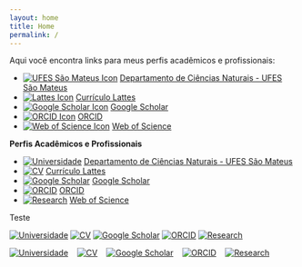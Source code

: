 ```yaml
---
layout: home
title: Home
permalink: /
---
```


Aqui você encontra links para meus perfis acadêmicos e profissionais:

* [![UFES São Mateus Icon](https://img.icons8.com/color/16/000000/university.png)](https://cienciasnaturais.saomateus.ufes.br/) [Departamento de Ciências Naturais - UFES São Mateus](https://cienciasnaturais.saomateus.ufes.br/)
*   [![Lattes Icon](https://img.icons8.com/color/16/000000/curriculum.png)](http://lattes.cnpq.br/6095468454824366) [Currículo Lattes](http://lattes.cnpq.br/6095468454824366)
*   [![Google Scholar Icon](https://img.icons8.com/color/16/000000/google-scholar.png)](https://scholar.google.com/citations?user=l7q4XwQAAAAJ&hl) [Google Scholar](https://scholar.google.com/citations?user=l7q4XwQAAAAJ&hl)
*   [![ORCID Icon](https://img.icons8.com/color/16/000000/orcid.png)](https://orcid.org/0000-0001-8983-8413) [ORCID](https://orcid.org/0000-0001-8983-8413)
*   [![Web of Science Icon](https://img.icons8.com/color/16/000000/web-of-science.png)](https://www.webofscience.com/wos/author/record/G-4109-2013) [Web of Science](https://www.webofscience.com/wos/author/record/G-4109-2013)


**Perfis Acadêmicos e Profissionais**

* [![Universidade](https://img.icons8.com/ios-glyphs/30/university.png)](https://cienciasnaturais.saomateus.ufes.br/) [Departamento de Ciências Naturais - UFES São Mateus](https://cienciasnaturais.saomateus.ufes.br/)
* [![CV](https://img.icons8.com/ios-glyphs/30/parse-from-clipboard.png)](http://lattes.cnpq.br/6095468454824366) [Currículo Lattes](http://lattes.cnpq.br/6095468454824366)
* [![Google Scholar](https://img.icons8.com/material-outlined/24/google-scholar.png)](https://scholar.google.com/citations?user=l7q4XwQAAAAJ&hl) [Google Scholar](https://scholar.google.com/citations?user=l7q4XwQAAAAJ&hl)
* [![ORCID](https://img.icons8.com/windows/32/orcid.png)](https://orcid.org/0000-0001-8983-8413) [ORCID](https://orcid.org/0000-0001-8983-8413)
* [![Research](https://img.icons8.com/ios-glyphs/30/search--v1.png)](https://www.webofscience.com/wos/author/record/G-4109-2013) [Web of Science](https://www.webofscience.com/wos/author/record/G-4109-2013)

Teste

[![Universidade](https://img.icons8.com/ios-glyphs/30/university.png)](https://cienciasnaturais.saomateus.ufes.br/) [![CV](https://img.icons8.com/ios-glyphs/30/parse-from-clipboard.png)](http://lattes.cnpq.br/6095468454824366) [![Google Scholar](https://img.icons8.com/material-outlined/24/google-scholar.png)](https://scholar.google.com/citations?user=l7q4XwQAAAAJ&hl) [![ORCID](https://img.icons8.com/windows/32/orcid.png)](https://orcid.org/0000-0001-8983-8413) [![Research](https://img.icons8.com/ios-glyphs/30/search--v1.png)](https://www.webofscience.com/wos/author/record/G-4109-2013)

[![Universidade](https://img.icons8.com/ios-glyphs/30/university.png)](https://cienciasnaturais.saomateus.ufes.br/)&nbsp;&nbsp;&nbsp;&nbsp;[![CV](https://img.icons8.com/ios-glyphs/30/parse-from-clipboard.png)](http://lattes.cnpq.br/6095468454824366)&nbsp;&nbsp;&nbsp;&nbsp;[![Google Scholar](https://img.icons8.com/material-outlined/24/google-scholar.png)](https://scholar.google.com/citations?user=l7q4XwQAAAAJ&hl)&nbsp;&nbsp;&nbsp;&nbsp;[![ORCID](https://img.icons8.com/windows/32/orcid.png)](https://orcid.org/0000-0001-8983-8413)&nbsp;&nbsp;&nbsp;&nbsp;[![Research](https://img.icons8.com/ios-glyphs/30/search--v1.png)](https://www.webofscience.com/wos/author/record/G-4109-2013)
